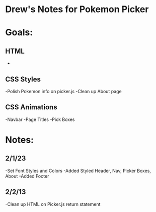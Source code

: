# Drew's Notes for Pokemon Picker


# Goals:

## HTML
-

## CSS Styles
-Polish Pokemon info on picker.js
-Clean up About page

## CSS Animations
-Navbar
-Page Titles
-Pick Boxes


# Notes:

## 2/1/23
-Set Font Styles and Colors
-Added Styled Header, Nav, Picker Boxes, About
-Added Footer

## 2/2/13
-Clean up HTML on Picker.js return statement